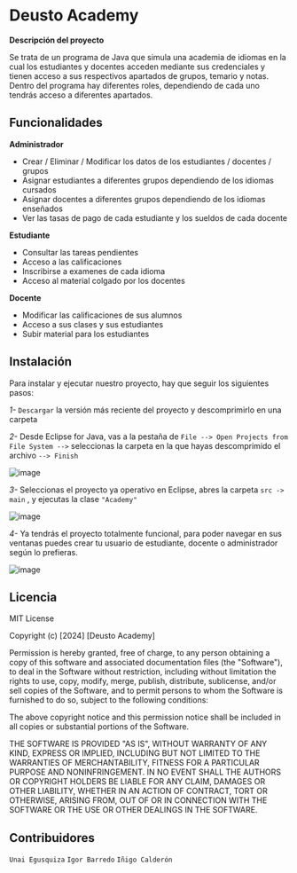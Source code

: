 
# Deusto Academy

****Descripción del proyecto****

Se trata de un programa de Java que simula una academia de idiomas en la cual los estudiantes y docentes acceden mediante sus credenciales y tienen acceso a sus respectivos apartados de grupos, temario y notas. Dentro del programa hay diferentes roles, dependiendo de cada uno tendrás acceso a diferentes apartados. 








## Funcionalidades
**Administrador**
- Crear / Eliminar / Modificar los datos de los estudiantes / docentes / grupos
- Asignar estudiantes a diferentes grupos dependiendo de los idiomas cursados
- Asignar docentes a diferentes grupos dependiendo de los idiomas enseñados
- Ver las tasas de pago de cada estudiante y los sueldos de cada docente

**Estudiante**
- Consultar las tareas pendientes 
- Acceso a las calificaciones 
- Inscribirse a examenes de cada idioma
- Acceso al material colgado por los docentes

**Docente**
- Modificar las calificaciones de sus alumnos 
- Acceso a sus clases y sus estudiantes
- Subir material para los estudiantes


## Instalación



Para instalar y ejecutar nuestro proyecto, hay que seguir los siguientes pasos:

*1-* `Descargar` la versión más reciente del proyecto y descomprimirlo en una carpeta

*2-* Desde Eclipse for Java, vas a la pestaña de `File --> Open Projects from File System -->` seleccionas la carpeta en la que hayas descomprimido el archivo `--> Finish`

![image](https://github.com/InigoCalderon/TrabajoProgIII/assets/145966853/4a92f4d8-1efe-4873-837f-8a3247ef71f1)

*3-* Seleccionas el proyecto ya operativo en Eclipse, abres la carpeta `src -> main` , y ejecutas la clase `"Academy"`

![image](https://github.com/InigoCalderon/TrabajoProgIII/assets/145966853/b49a22a7-d8e3-4c1c-9ffd-47aa21508a5e)

*4-* Ya tendrás el proyecto totalmente funcional, para poder navegar en sus ventanas puedes crear tu usuario de estudiante, docente o administrador según lo prefieras. 

![image](https://github.com/InigoCalderon/TrabajoProgIII/assets/145966853/47c6f814-411d-4ae7-9b5e-14b7de73d0a7)



    
## Licencia



MIT License

Copyright (c) [2024] [Deusto Academy]

Permission is hereby granted, free of charge, to any person obtaining a copy
of this software and associated documentation files (the "Software"), to deal
in the Software without restriction, including without limitation the rights
to use, copy, modify, merge, publish, distribute, sublicense, and/or sell
copies of the Software, and to permit persons to whom the Software is
furnished to do so, subject to the following conditions:

The above copyright notice and this permission notice shall be included in all
copies or substantial portions of the Software.

THE SOFTWARE IS PROVIDED "AS IS", WITHOUT WARRANTY OF ANY KIND, EXPRESS OR
IMPLIED, INCLUDING BUT NOT LIMITED TO THE WARRANTIES OF MERCHANTABILITY,
FITNESS FOR A PARTICULAR PURPOSE AND NONINFRINGEMENT. IN NO EVENT SHALL THE
AUTHORS OR COPYRIGHT HOLDERS BE LIABLE FOR ANY CLAIM, DAMAGES OR OTHER
LIABILITY, WHETHER IN AN ACTION OF CONTRACT, TORT OR OTHERWISE, ARISING FROM,
OUT OF OR IN CONNECTION WITH THE SOFTWARE OR THE USE OR OTHER DEALINGS IN THE
SOFTWARE.
## Contribuidores

`Unai Egusquiza` 
`Igor Barredo`
`Iñigo Calderón`
